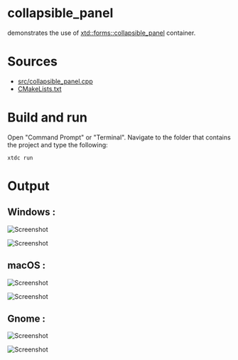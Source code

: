 # collapsible_panel

demonstrates the use of [xtd::forms::collapsible_panel](../../../../src/xtd.forms/include/xtd/forms/collapsible_panel.h) container.

# Sources

* [src/collapsible_panel.cpp](src/collapsible_panel.cpp)
* [CMakeLists.txt](CMakeLists.txt)

# Build and run

Open "Command Prompt" or "Terminal". Navigate to the folder that contains the project and type the following:

```shell
xtdc run
```

# Output

## Windows :

![Screenshot](../../../../docs/pictures/examples/collapsible_panel_w.png)

![Screenshot](../../../../docs/pictures/examples/collapsible_panel_wd.png)

## macOS :

![Screenshot](../../../../docs/pictures/examples/collapsible_panel_m.png)

![Screenshot](../../../../docs/pictures/examples/collapsible_panel_md.png)

## Gnome :

![Screenshot](../../../../docs/pictures/examples/collapsible_panel_g.png)

![Screenshot](../../../../docs/pictures/examples/collapsible_panel_gd.png)
